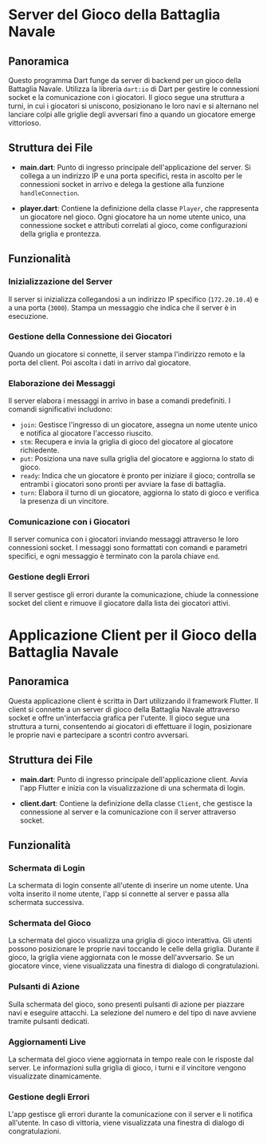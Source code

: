 # Server del Gioco della Battaglia Navale

## Panoramica

Questo programma Dart funge da server di backend per un gioco della Battaglia Navale. Utilizza la libreria `dart:io` di Dart per gestire le connessioni socket e la comunicazione con i giocatori. Il gioco segue una struttura a turni, in cui i giocatori si uniscono, posizionano le loro navi e si alternano nel lanciare colpi alle griglie degli avversari fino a quando un giocatore emerge vittorioso.

## Struttura dei File

- **main.dart**: Punto di ingresso principale dell'applicazione del server. Si collega a un indirizzo IP e una porta specifici, resta in ascolto per le connessioni socket in arrivo e delega la gestione alla funzione `handleConnection`.
  
- **player.dart**: Contiene la definizione della classe `Player`, che rappresenta un giocatore nel gioco. Ogni giocatore ha un nome utente unico, una connessione socket e attributi correlati al gioco, come configurazioni della griglia e prontezza.

## Funzionalità

### Inizializzazione del Server

Il server si inizializza collegandosi a un indirizzo IP specifico (`172.20.10.4`) e a una porta (`3000`). Stampa un messaggio che indica che il server è in esecuzione.

### Gestione della Connessione dei Giocatori

Quando un giocatore si connette, il server stampa l'indirizzo remoto e la porta del client. Poi ascolta i dati in arrivo dal giocatore.

### Elaborazione dei Messaggi

Il server elabora i messaggi in arrivo in base a comandi predefiniti. I comandi significativi includono:
- `join`: Gestisce l'ingresso di un giocatore, assegna un nome utente unico e notifica al giocatore l'accesso riuscito.
- `stm`: Recupera e invia la griglia di gioco del giocatore al giocatore richiedente.
- `put`: Posiziona una nave sulla griglia del giocatore e aggiorna lo stato di gioco.
- `ready`: Indica che un giocatore è pronto per iniziare il gioco; controlla se entrambi i giocatori sono pronti per avviare la fase di battaglia.
- `turn`: Elabora il turno di un giocatore, aggiorna lo stato di gioco e verifica la presenza di un vincitore.

### Comunicazione con i Giocatori

Il server comunica con i giocatori inviando messaggi attraverso le loro connessioni socket. I messaggi sono formattati con comandi e parametri specifici, e ogni messaggio è terminato con la parola chiave `end`.

### Gestione degli Errori

Il server gestisce gli errori durante la comunicazione, chiude la connessione socket del client e rimuove il giocatore dalla lista dei giocatori attivi.

# Applicazione Client per il Gioco della Battaglia Navale

## Panoramica

Questa applicazione client è scritta in Dart utilizzando il framework Flutter. Il client si connette a un server di gioco della Battaglia Navale attraverso socket e offre un'interfaccia grafica per l'utente. Il gioco segue una struttura a turni, consentendo ai giocatori di effettuare il login, posizionare le proprie navi e partecipare a scontri contro avversari.

## Struttura dei File

- **main.dart**: Punto di ingresso principale dell'applicazione client. Avvia l'app Flutter e inizia con la visualizzazione di una schermata di login.
  
- **client.dart**: Contiene la definizione della classe `Client`, che gestisce la connessione al server e la comunicazione con il server attraverso socket.

## Funzionalità

### Schermata di Login

La schermata di login consente all'utente di inserire un nome utente. Una volta inserito il nome utente, l'app si connette al server e passa alla schermata successiva.

### Schermata del Gioco

La schermata del gioco visualizza una griglia di gioco interattiva. Gli utenti possono posizionare le proprie navi toccando le celle della griglia. Durante il gioco, la griglia viene aggiornata con le mosse dell'avversario. Se un giocatore vince, viene visualizzata una finestra di dialogo di congratulazioni.

### Pulsanti di Azione

Sulla schermata del gioco, sono presenti pulsanti di azione per piazzare navi e eseguire attacchi. La selezione del numero e del tipo di nave avviene tramite pulsanti dedicati.

### Aggiornamenti Live

La schermata del gioco viene aggiornata in tempo reale con le risposte dal server. Le informazioni sulla griglia di gioco, i turni e il vincitore vengono visualizzate dinamicamente.

### Gestione degli Errori

L'app gestisce gli errori durante la comunicazione con il server e li notifica all'utente. In caso di vittoria, viene visualizzata una finestra di dialogo di congratulazioni.
